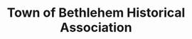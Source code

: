---
layout: repo
title: "Town of Bethlehem Historical Association"
id: 22418
permalink: repos/22418/
---